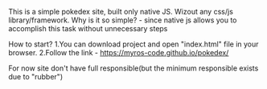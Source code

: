 This is a simple pokedex site, built only native JS. Wizout any css/js library/framework. 
Why is it so simple? - since native js allows you to accomplish this task without unnecessary steps

How to start?
1.You can download project and open "index.html" file in your browser.
2.Follow the link -  https://myros-code.github.io/pokedex/

For now site don't have full responsible(but the minimum responsible exists due to "rubber")


